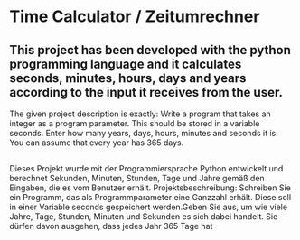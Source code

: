 # Time Calculator / Zeitumrechner

## This project has been developed with the python programming language and it calculates seconds, minutes, hours, days and years according to the input it receives from the user.
The given project description is exactly: Write a program that takes an integer as a program parameter. This should be stored in a variable seconds. Enter how many years, days, hours, minutes and seconds it is. You can assume that every year has 365 days.
##
Dieses Projekt wurde mit der Programmiersprache Python entwickelt und berechnet Sekunden, Minuten, Stunden, Tage und Jahre gemäß den Eingaben, die es vom Benutzer erhält.
Projektsbeschreibung:
Schreiben Sie ein Programm, das als Programmparameter eine Ganzzahl erhält. Diese soll in
einer Variable seconds gespeichert werden.Geben Sie aus, um wie viele Jahre, Tage, Stunden, Minuten und Sekunden es sich dabei
handelt. Sie dürfen davon ausgehen, dass jedes Jahr 365 Tage hat
